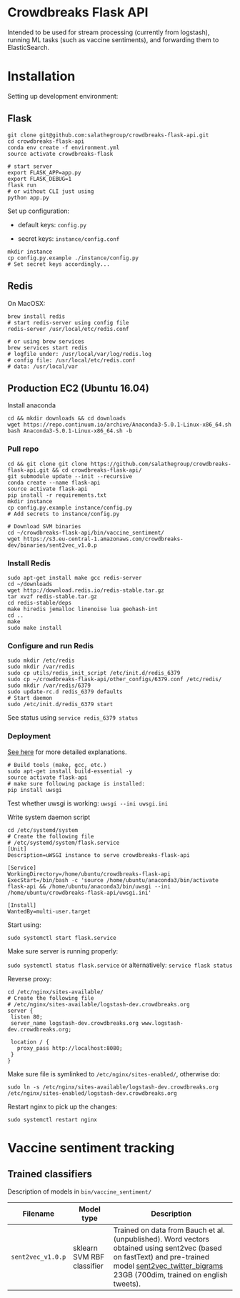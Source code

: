 # Crowdbreaks Flask API 

Intended to be used for stream processing (currently from logstash), running ML tasks (such as vaccine sentiments), and forwarding them to ElasticSearch.


# Installation
Setting up development environment:
## Flask
```
git clone git@github.com:salathegroup/crowdbreaks-flask-api.git
cd crowdbreaks-flask-api
conda env create -f environment.yml
source activate crowdbreaks-flask

# start server
export FLASK_APP=app.py
export FLASK_DEBUG=1
flask run
# or without CLI just using
python app.py
```
Set up configuration:

* default keys: `config.py`

* secret keys: `instance/config.conf`
```
mkdir instance
cp config.py.example ./instance/config.py
# Set secret keys accordingly...
```


## Redis
On MacOSX:
```
brew install redis
# start redis-server using config file 
redis-server /usr/local/etc/redis.conf

# or using brew services
brew services start redis
# logfile under: /usr/local/var/log/redis.log
# config file: /usr/local/etc/redis.conf
# data: /usr/local/var

```

## Production EC2 (Ubuntu 16.04)
Install anaconda
```
cd && mkdir downloads && cd downloads
wget https://repo.continuum.io/archive/Anaconda3-5.0.1-Linux-x86_64.sh
bash Anaconda3-5.0.1-Linux-x86_64.sh -b
```
### Pull repo
```
cd && git clone git clone https://github.com/salathegroup/crowdbreaks-flask-api.git && cd crowdbreaks-flask-api/
git submodule update --init --recursive
conda create --name flask-api
source activate flask-api
pip install -r requirements.txt
mkdir instance
cp config.py.example instance/config.py
# Add secrets to instance/config.py

# Download SVM binaries
cd ~/crowdbreaks-flask-api/bin/vaccine_sentiment/
wget https://s3.eu-central-1.amazonaws.com/crowdbreaks-dev/binaries/sent2vec_v1.0.p
``` 
### Install Redis

```
sudo apt-get install make gcc redis-server
cd ~/downloads
wget http://download.redis.io/redis-stable.tar.gz
tar xvzf redis-stable.tar.gz 
cd redis-stable/deps
make hiredis jemalloc linenoise lua geohash-int
cd ..
make
sudo make install
```
### Configure and run Redis
```
sudo mkdir /etc/redis
sudo mkdir /var/redis
sudo cp utils/redis_init_script /etc/init.d/redis_6379
sudo cp ~/crowdbreaks-flask-api/other_configs/6379.conf /etc/redis/
sudo mkdir /var/redis/6379
sudo update-rc.d redis_6379 defaults
# Start daemon
sudo /etc/init.d/redis_6379 start
```
See status using `service redis_6379 status`

### Deployment
[See here](https://peteris.rocks/blog/deploy-flask-apps-using-anaconda-on-ubuntu-server/) for more detailed explanations.

```
# Build tools (make, gcc, etc.)
sudo apt-get install build-essential -y
source activate flask-api
# make sure following package is installed:
pip install uwsgi
```

Test whether uwsgi is working:
`uwsgi --ini uwsgi.ini`

Write system daemon script
```
cd /etc/systemd/system
# Create the following file
# /etc/systemd/system/flask.service 
[Unit]
Description=uWSGI instance to serve crowdbreaks-flask-api

[Service]
WorkingDirectory=/home/ubuntu/crowdbreaks-flask-api
ExecStart=/bin/bash -c 'source /home/ubuntu/anaconda3/bin/activate flask-api && /home/ubuntu/anaconda3/bin/uwsgi --ini /home/ubuntu/crowdbreaks-flask-api/uwsgi.ini'

[Install]
WantedBy=multi-user.target
```
Start using:

`sudo systemctl start flask.service`

Make sure server is running properly:

`sudo systemctl status flask.service` or alternatively: `service flask status`

Reverse proxy:
```
cd /etc/nginx/sites-available/
# Create the following file
# /etc/nginx/sites-available/logstash-dev.crowdbreaks.org 
server { 
 listen 80;
 server_name logstash-dev.crowdbreaks.org www.logstash-dev.crowdbreaks.org;

 location / {
   proxy_pass http://localhost:8080;
 }
}
```
Make sure file is symlinked to `/etc/nginx/sites-enabled/`, otherwise do:

`sudo ln -s /etc/nginx/sites-available/logstash-dev.crowdbreaks.org  /etc/nginx/sites-enabled/logstash-dev.crowdbreaks.org`

Restart nginx to pick up the changes: 

`sudo systemctl restart nginx`

# Vaccine sentiment tracking

## Trained classifiers
Description of models in `bin/vaccine_sentiment/` 


| Filename | Model type | Description |
| ------ | ------ | ------ |
| `sent2vec_v1.0.p` | sklearn SVM RBF classifier | Trained on data from Bauch et al. (unpublished). Word vectors obtained using sent2vec (based on fastText) and pre-trained model [sent2vec_twitter_bigrams](https://drive.google.com/open?id=0B6VhzidiLvjSeHI4cmdQdXpTRHc) 23GB (700dim, trained on english tweets). |



